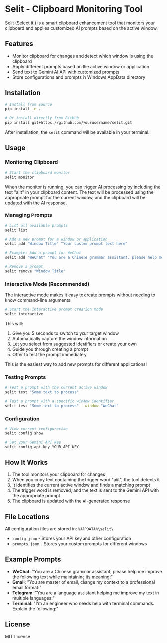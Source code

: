 # Selit - Clipboard Monitoring Tool

Selit (Select it!) is a smart clipboard enhancement tool that monitors your clipboard and applies customized AI prompts based on the active window.

## Features

- Monitor clipboard for changes and detect which window is using the clipboard
- Apply different prompts based on the active window or application
- Send text to Gemini AI API with customized prompts
- Store configurations and prompts in Windows AppData directory

## Installation

```bash
# Install from source
pip install -e .

# Or install directly from GitHub
pip install git+https://github.com/yourusername/selit.git
```

After installation, the `selit` command will be available in your terminal.

## Usage

### Monitoring Clipboard

```bash
# Start the clipboard monitor
selit monitor
```

When the monitor is running, you can trigger AI processing by including the text "aiit" in your clipboard content. The text will be processed using the appropriate prompt for the current window, and the clipboard will be updated with the AI response.

### Managing Prompts

```bash
# List all available prompts
selit list

# Add a new prompt for a window or application
selit add "Window Title" "Your custom prompt text here"

# Example: Add a prompt for WeChat
selit add "WeChat" "You are a Chinese grammar assistant, please help me improve the following text while maintaining its meaning:"

# Remove a prompt
selit remove "Window Title"
```

### Interactive Mode (Recommended)

The interactive mode makes it easy to create prompts without needing to know command-line arguments:

```bash
# Start the interactive prompt creation mode
selit interactive
```

This will:
1. Give you 5 seconds to switch to your target window
2. Automatically capture the window information
3. Let you select from suggested identifiers or create your own
4. Guide you through creating a prompt
5. Offer to test the prompt immediately

This is the easiest way to add new prompts for different applications!

### Testing Prompts

```bash
# Test a prompt with the current active window
selit test "Some text to process"

# Test a prompt with a specific window identifier
selit test "Some text to process" --window "WeChat"
```

### Configuration

```bash
# View current configuration
selit config show

# Set your Gemini API key
selit config api-key YOUR_API_KEY
```

## How It Works

1. The tool monitors your clipboard for changes
2. When you copy text containing the trigger word "aiit", the tool detects it
3. It identifies the current active window and finds a matching prompt
4. The trigger word is removed, and the text is sent to the Gemini API with the appropriate prompt
5. The clipboard is updated with the AI-generated response

## File Locations

All configuration files are stored in: `%APPDATA%\selit\`

- `config.json` - Stores your API key and other configuration
- `prompts.json` - Stores your custom prompts for different windows

## Example Prompts

- **WeChat**: "You are a Chinese grammar assistant, please help me improve the following text while maintaining its meaning:"
- **Gmail**: "You are master of email, change my context to a professional email format:"
- **Telegram**: "You are a language assistant helping me improve my text in multiple languages:"
- **Terminal**: "I'm an engineer who needs help with terminal commands. Explain the following:"

## License

MIT License
